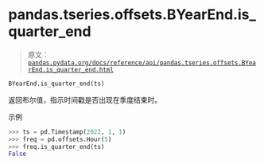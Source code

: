 # pandas.tseries.offsets.BYearEnd.is_quarter_end

> 原文：[`pandas.pydata.org/docs/reference/api/pandas.tseries.offsets.BYearEnd.is_quarter_end.html`](https://pandas.pydata.org/docs/reference/api/pandas.tseries.offsets.BYearEnd.is_quarter_end.html)

```py
BYearEnd.is_quarter_end(ts)
```

返回布尔值，指示时间戳是否出现在季度结束时。

示例

```py
>>> ts = pd.Timestamp(2022, 1, 1)
>>> freq = pd.offsets.Hour(5)
>>> freq.is_quarter_end(ts)
False 
```
